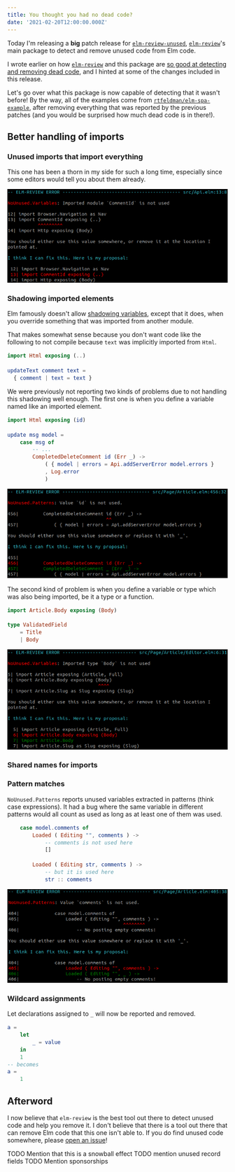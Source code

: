 ```yaml
---
title: You thought you had no dead code?
date: '2021-02-20T12:00:00.000Z'
---
```


Today I'm releasing a **big** patch release for [`elm-review-unused`](https://package.elm-lang.org/packages/jfmengels/elm-review-unused/latest/), [`elm-review`](https://package.elm-lang.org/packages/jfmengels/elm-review/latest/)'s main package to detect and remove unused code from Elm code.

I wrote earlier on how [`elm-review`](https://package.elm-lang.org/packages/jfmengels/elm-review/latest/) and this package are [so good at detecting and removing dead code](/safe-dead-code-removal), and I hinted at some of the changes included in this release.

Let's go over what this package is now capable of detecting that it wasn't before!
By the way, all of the examples come from [`rtfeldman/elm-spa-example`](https://github.com/rtfeldman/elm-spa-example), after removing everything that was reported by the previous patches (and you would be surprised how much dead code is in there!).


## Better handling of imports

### Unused imports that import everything

This one has been a thorn in my side for such a long time, especially since some editors would tell you about them already.

![](./import-exposing-all.png)

### Shadowing imported elements

Elm famously doesn't allow [shadowing variables](https://github.com/elm/compiler/blob/master/hints/shadowing.md), except that it does, when you override something that was imported from another module.

That makes somewhat sense because you don't want code like the following to not compile because `text` was implicitly imported from `Html`.

```elm
import Html exposing (..)

updateText comment text =
  { comment | text = text }
```

We were previously not reporting two kinds of problems due to not handling this shadowing well enough. The first one is when you define a variable named like an imported element.

```elm
import Html exposing (id)

update msg model =
    case msg of
        -- ...
        CompletedDeleteComment id (Err _) ->
            ( { model | errors = Api.addServerError model.errors }
            , Log.error
            )
```

![](./shadowing-imports.png)

The second kind of problem is when you define a variable or type which was also being imported, be it a type or a function.

```elm
import Article.Body exposing (Body)

type ValidatedField
    = Title
    | Body
```

![](./redefine-variable.png)

### Shared names for imports


### Pattern matches

`NoUnused.Patterns` reports unused variables extracted in patterns (think case expressions). It had a bug where the same variable in different patterns would all count as used as long as at least one of them was used.

```elm
    case model.comments of
        Loaded ( Editing "", comments ) ->
            -- comments is not used here
            []

        Loaded ( Editing str, comments ) ->
            -- but it is used here
            str :: comments
```

![](duplicate-patterns.png)


### Wildcard assignments

Let declarations assigned to `_` will now be reported and removed.
```elm
a =
    let
        _ = value
    in
    1
-- becomes
a =
    1
```


## Afterword

I now believe that `elm-review` is the best tool out there to detect unused code and help you remove it. I don't believe that there is a tool out there that can remove Elm code that this one isn't able to. If you do find unused code somewhere, please [open an issue](https://github.com/jfmengels/elm-review-unused/issues/new/choose)!

TODO Mention that this is a snowball effect
TODO mention unused record fields
TODO Mention sponsorships